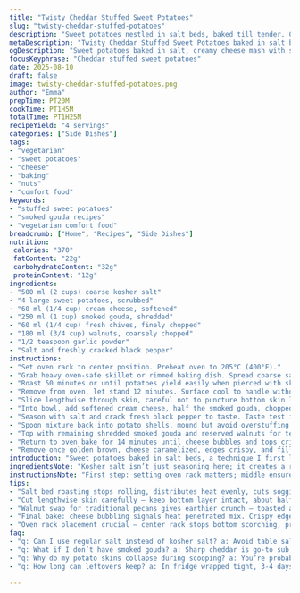 ```yaml
---
title: "Twisty Cheddar Stuffed Sweet Potatoes"
slug: "twisty-cheddar-stuffed-potatoes"
description: "Sweet potatoes nestled in salt beds, baked till tender. Cream cheese blends lustrously with smoked gouda, fresh chives, and toasted walnuts swapped in for pecans. A touch of garlic powder wakes the mix. Crispy golden cheese topping with nutty crunch closes the bake. Visual cues trump exact times; listen for that deep oven hum, feel flesh softness before digging in. Alternate nut options and cheese swaps mentioned. Oven broiler finish seals edges into gooey perfection. Easy to customize. No eggs or gluten. Vegetarian comfort with a smoky note twist."
metaDescription: "Twisty Cheddar Stuffed Sweet Potatoes baked in salt beds with creamy cheese, smoky gouda, fresh chives, and crunchy walnuts. Rustic, no-fuss vegetarian meal."
ogDescription: "Sweet potatoes baked in salt, creamy cheese mash with smoked gouda, chives, walnuts. Tips on texture, heat cues, and nut swaps to nail it every time."
focusKeyphrase: "Cheddar stuffed sweet potatoes"
date: 2025-08-10
draft: false
image: twisty-cheddar-stuffed-potatoes.png
author: "Emma"
prepTime: PT20M
cookTime: PT1H5M
totalTime: PT1H25M
recipeYield: "4 servings"
categories: ["Side Dishes"]
tags:
- "vegetarian"
- "sweet potatoes"
- "cheese"
- "baking"
- "nuts"
- "comfort food"
keywords:
- "stuffed sweet potatoes"
- "smoked gouda recipes"
- "vegetarian comfort food"
breadcrumb: ["Home", "Recipes", "Side Dishes"]
nutrition: 
 calories: "370"
 fatContent: "22g"
 carbohydrateContent: "32g"
 proteinContent: "12g"
ingredients:
- "500 ml (2 cups) coarse kosher salt"
- "4 large sweet potatoes, scrubbed"
- "60 ml (1/4 cup) cream cheese, softened"
- "250 ml (1 cup) smoked gouda, shredded"
- "60 ml (1/4 cup) fresh chives, finely chopped"
- "180 ml (3/4 cup) walnuts, coarsely chopped"
- "1/2 teaspoon garlic powder"
- "Salt and freshly cracked black pepper"
instructions:
- "Set oven rack to center position. Preheat oven to 205°C (400°F)."
- "Grab heavy oven-safe skillet or rimmed baking dish. Spread coarse salt evenly across base, thick layer. Gently push cleaned sweet potatoes into the salt, they should nest in but not float or tip."
- "Roast 50 minutes or until potatoes yield easily when pierced with skewer or fork — test softness; external skin gets slightly brittle but inside melts to fork."
- "Remove from oven, let stand 12 minutes. Surface cool to handle without burning but warm enough for easy flesh scooping."
- "Slice lengthwise through skin, careful not to puncture bottom skin layer. Scoop flesh into bowl, leaving approximately half an inch thickness of flesh attached to skin to support final stuffed form."
- "Into bowl, add softened cream cheese, half the smoked gouda, chopped chives, chopped walnuts (reserve some for topping), garlic powder. Mash with potato masher or wooden spoon. Don’t overwork; keep slight rustic lumps."
- "Season with salt and crack fresh black pepper to taste. Taste test is key here. Adjust seasonings to balance sharp cheese and smoky undertone."
- "Spoon mixture back into potato shells, mound but avoid overstuffing so filling can brown."
- "Top with remaining shredded smoked gouda and reserved walnuts for texture contrast."
- "Return to oven bake for 14 minutes until cheese bubbles and tops crisp. If edges color too fast but cheese remains pale, switch oven to broil for 1 to 2 minutes watching closely. Use broiler only briefly—too long and nuts char bitterly."
- "Remove once golden brown, cheese caramelized, edges crispy, and filling steaming hot. Let cool slightly to set before serving."
introduction: "Sweet potatoes baked in salt beds, a technique I first learned after burning too many bottoms trying direct roasting. Salt cradling presses even heat, draws moisture out subtly. Flesh soft as butter with a perfumey wonder scent. Mixing creamy cheese and smoky gouda, I swapped out pecans for walnuts a few tries in—their earthier tone and crunch cut richer fat better. Garlic powder adds punch, never omit. Fresh chives bring sprightly green pops that dance visually and in flavor. Once baked again with cheese topping, the smell fills the kitchen with nutty, golden crust excitement. Sounds of bubbling cheese signal game on. This dish sits comfortably on the table, a rustic love letter to winter evenings. Knowing when potatoes are done by feel beats timer every time. Thick skin but tender bite inside tells more than clocks. You’ll see the subtle crisp on nuts and edges before it’s perfect to serve—don’t rush or wait too long."
ingredientsNote: "Kosher salt isn’t just seasoning here; it creates a roasting bed that distributes heat and pulls excess moisture, preventing soggy potatoes. Coarse salt preferred over table salt for texture and even heat. Sweet potatoes must be large and firm—overripe ones get mushy too quickly, harder to hollow without breakage. Cream cheese lends smoothness but swap with ricotta for lighter a version. Smoked gouda replaced cheddar original—a personal tweak—gives a smoky depth uncommon with plain cheddar, but sharp cheddar also works. Fresh chives add vital green freshness; parsley is a viable substitute but mellower, scallions too pungent. Walnuts substituted for pecans for robustness; toasted almonds can work if chopped coarsely. Garlic powder is low-key here, enhances without dominating. Salt and pepper finishing crucial, balance cheese saltiness properly to avoid flatness."
instructionsNote: "First step: setting oven rack matters; middle ensures sweet potatoes don’t scorch but cook evenly. Laying potatoes in coarse salt stops them from rolling, creates dry heat barrier—it’s an old trick I swear by. Test doneness by piercing; soft, almost collapsing flesh means ready. Let them rest after heat off, internal steam continues cooking slightly. Hollowing must keep skin and some flesh intact to prevent collapse when stuffed—don’t over-scoop. Mashing gently keeps texture—forget pureed smooth here; intention is rustic, slightly chunky for mouthfeel. Adding garlic powder into mash not only layers flavor but prevents one-note cheese tanginess. Taste mashed mix before stuffing, adjust salt/pepper thoughtfully. Topping with cheese and nuts adds contrast—not just decor. Final bake is variable; oven temps can vary. Watch cheese bubbling and nuts crisping carefully—too much broil and nuts burn quickly. Let cool briefly; filling firms and cuts cleanly, avoids molten cheese chaos. These steps save frustration, make serving smoother. Tried rushing once—cheese dripped everywhere. Never again."
tips:
- "Salt bed roasting stops rolling, distributes heat evenly, cuts sogginess. Use coarse kosher salt only — table salt clumps and bakes unevenly. Sweet potatoes large, firm, no bruises, easier to hollow without breakage. Test softness by piercing with skewer; skin brittle, insides soft, not mushy. Let potatoes rest after oven off—internal steam finishes cooking, flesh softens more. Timing varies by tuber size; go by feel not clock."
- "Cut lengthwise skin carefully — keep bottom layer intact, about half-inch flesh thickness supports stuffing without collapse. Scoop gently, don’t overwork inside — rustic texture key; lumps give rustic mouthfeel. Mixing cheese and nuts: add garlic powder at mash stage for mild punch or omit for cleaner. Use wooden spoon or masher, avoid blender or pureed smooth results."
- "Walnut swap for traditional pecans gives earthier crunch — toasted almonds coarse work too if walnuts not on hand. Cheese choices matter; smoked gouda brings smoky depth. Sharp cheddar is fine substitute for firmer flavor but expect less smoke aroma. Cream cheese can swap for ricotta to lighten, but texture changes. Chives green freshness; parsley possible but mellower. Scallions too pungent, can overwhelm."
- "Final bake: cheese bubbling signals heat penetrated mix. Crispy edges form before cheese fully colors; if nuts or edges burn fast, switch to broil for 1-2 minutes max. Watch like hawk — nuts char bitter quickly. Oven temps vary, so rely on bubbling, aroma, crunch cues not strict timing. Let cool after bake — filling firms, slices cleaner, avoids molten cheese drips."
- "Oven rack placement crucial — center rack stops bottom scorching, promotes even roast. Salt bed holds potatoes steady, no rolling fuss. Don’t rush resting stage; cool enough to handle but warm inside eases scooping. Taste mash before stuffing — adjust salt pepper carefully. Balance cheese saltiness with garlic punch and nut crunch for full flavor layers. Overstuffing causes filling spill and uneven browning."
faq:
- "q: Can I use regular salt instead of kosher salt? a: Avoid table salt if possible. It clumps, bakes unevenly, messes texture. Kosher coarse salt creates dry heat bed, keeps potatoes steady, helps moisture escape. Coarse grains make big difference roasting."
- "q: What if I don’t have smoked gouda? a: Sharp cheddar is go-to sub; firmer, less smoky but works. Ricotta can replace cream cheese for lighter mash. Parmesan or gruyere can be layered in small amounts to tweak flavor profile. Mix and match nuts too—walnuts earthy, almonds toast well, pecans traditional."
- "q: Why do my potato skins collapse during scooping? a: You’re probably scooping too deep. Leave at least half-inch flesh intact with skin or it breaks when stuffed. Resting after roast lets flesh firm up, easier to handle. Large, firm sweet potatoes better hold shape versus overripe mushy ones."
- "q: How long can leftovers keep? a: In fridge wrapped tight, 3-4 days tops. Reheat covered in oven 20 minutes or microwave but lose crisp edges. Freeze not ideal — texture suffers, cheese might separate. Fresh bake better but quick storage fine if needed."

---
```

